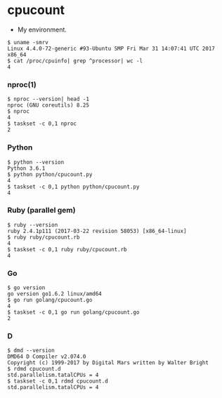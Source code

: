 # cpucount

* My environment.

```console
$ uname -smrv
Linux 4.4.0-72-generic #93-Ubuntu SMP Fri Mar 31 14:07:41 UTC 2017 x86_64
$ cat /proc/cpuinfo| grep ^processor| wc -l
4
```

### nproc(1)

```console
$ nproc --version| head -1
nproc (GNU coreutils) 8.25
$ nproc
4
$ taskset -c 0,1 nproc
2
```

### Python

```console
$ python --version
Python 3.6.1
$ python python/cpucount.py
4
$ taskset -c 0,1 python python/cpucount.py
4
```

### Ruby (parallel gem)

```console
$ ruby --version
ruby 2.4.1p111 (2017-03-22 revision 58053) [x86_64-linux]
$ ruby ruby/cpucount.rb
4
$ taskset -c 0,1 ruby ruby/cpucount.rb
4
```

### Go

```console
$ go version
go version go1.6.2 linux/amd64
$ go run golang/cpucount.go
4
$ taskset -c 0,1 go run golang/cpucount.go
2
```

### D

```console
$ dmd --version
DMD64 D Compiler v2.074.0
Copyright (c) 1999-2017 by Digital Mars written by Walter Bright
$ rdmd cpucount.d
std.parallelism.tatalCPUs = 4
$ taskset -c 0,1 rdmd cpucount.d
std.parallelism.tatalCPUs = 4
```
